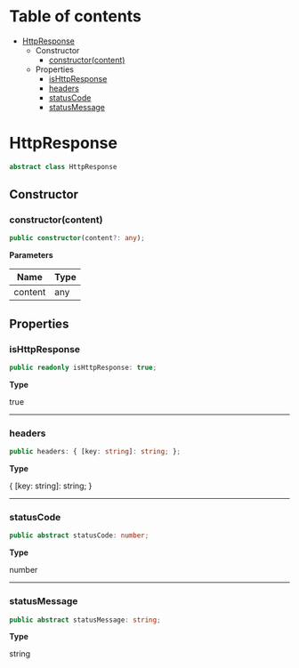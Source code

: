 # Table of contents

* [HttpResponse][ClassDeclaration-9]
    * Constructor
        * [constructor(content)][Constructor-3]
    * Properties
        * [isHttpResponse][PropertyDeclaration-21]
        * [headers][PropertyDeclaration-22]
        * [statusCode][PropertyDeclaration-23]
        * [statusMessage][PropertyDeclaration-24]

# HttpResponse

```typescript
abstract class HttpResponse
```
## Constructor

### constructor(content)

```typescript
public constructor(content?: any);
```

**Parameters**

| Name    | Type |
| ------- | ---- |
| content | any  |

## Properties

### isHttpResponse

```typescript
public readonly isHttpResponse: true;
```

**Type**

true

----------

### headers

```typescript
public headers: { [key: string]: string; };
```

**Type**

{ [key: string]: string; }

----------

### statusCode

```typescript
public abstract statusCode: number;
```

**Type**

number

----------

### statusMessage

```typescript
public abstract statusMessage: string;
```

**Type**

string

[ClassDeclaration-9]: httpresponse.md#httpresponse
[Constructor-3]: httpresponse.md#constructorcontent
[PropertyDeclaration-21]: httpresponse.md#ishttpresponse
[PropertyDeclaration-22]: httpresponse.md#headers
[PropertyDeclaration-23]: httpresponse.md#statuscode
[PropertyDeclaration-24]: httpresponse.md#statusmessage